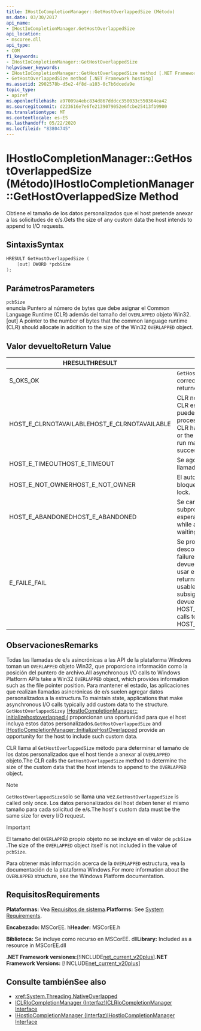 ```yaml
---
title: IHostIoCompletionManager::GetHostOverlappedSize (Método)
ms.date: 03/30/2017
api_name:
- IHostIoCompletionManager.GetHostOverlappedSize
api_location:
- mscoree.dll
api_type:
- COM
f1_keywords:
- IHostIoCompletionManager::GetHostOverlappedSize
helpviewer_keywords:
- IHostIoCompletionManager::GetHostOverlappedSize method [.NET Framework hosting]
- GetHostOverlappedSize method [.NET Framework hosting]
ms.assetid: 2902578b-d5e2-4f8d-a103-0c7b6dceda9e
topic_type:
- apiref
ms.openlocfilehash: a97009a4ebc834d867dddcc350033c550364ea42
ms.sourcegitcommit: d223616e7e6fe2139079052e6fcbe25413fb9900
ms.translationtype: MT
ms.contentlocale: es-ES
ms.lasthandoff: 05/22/2020
ms.locfileid: "83804745"
---
```

# <a name="ihostiocompletionmanagergethostoverlappedsize-method"></a><span data-ttu-id="6fba1-102">IHostIoCompletionManager::GetHostOverlappedSize (Método)</span><span class="sxs-lookup"><span data-stu-id="6fba1-102">IHostIoCompletionManager::GetHostOverlappedSize Method</span></span>
<span data-ttu-id="6fba1-103">Obtiene el tamaño de los datos personalizados que el host pretende anexar a las solicitudes de e/s.</span><span class="sxs-lookup"><span data-stu-id="6fba1-103">Gets the size of any custom data the host intends to append to I/O requests.</span></span>  
  
## <a name="syntax"></a><span data-ttu-id="6fba1-104">Sintaxis</span><span class="sxs-lookup"><span data-stu-id="6fba1-104">Syntax</span></span>  
  
```cpp  
HRESULT GetHostOverlappedSize (  
    [out] DWORD *pcbSize  
);  
```  
  
## <a name="parameters"></a><span data-ttu-id="6fba1-105">Parámetros</span><span class="sxs-lookup"><span data-stu-id="6fba1-105">Parameters</span></span>  
 `pcbSize`  
 <span data-ttu-id="6fba1-106">enuncia Puntero al número de bytes que debe asignar el Common Language Runtime (CLR) además del tamaño del `OVERLAPPED` objeto Win32.</span><span class="sxs-lookup"><span data-stu-id="6fba1-106">[out] A pointer to the number of bytes that the common language runtime (CLR) should allocate in addition to the size of the Win32 `OVERLAPPED` object.</span></span>  
  
## <a name="return-value"></a><span data-ttu-id="6fba1-107">Valor devuelto</span><span class="sxs-lookup"><span data-stu-id="6fba1-107">Return Value</span></span>  
  
|<span data-ttu-id="6fba1-108">HRESULT</span><span class="sxs-lookup"><span data-stu-id="6fba1-108">HRESULT</span></span>|<span data-ttu-id="6fba1-109">Descripción</span><span class="sxs-lookup"><span data-stu-id="6fba1-109">Description</span></span>|  
|-------------|-----------------|  
|<span data-ttu-id="6fba1-110">S_OK</span><span class="sxs-lookup"><span data-stu-id="6fba1-110">S_OK</span></span>|<span data-ttu-id="6fba1-111">`GetHostOverlappedSize`se devolvió correctamente.</span><span class="sxs-lookup"><span data-stu-id="6fba1-111">`GetHostOverlappedSize` returned successfully.</span></span>|  
|<span data-ttu-id="6fba1-112">HOST_E_CLRNOTAVAILABLE</span><span class="sxs-lookup"><span data-stu-id="6fba1-112">HOST_E_CLRNOTAVAILABLE</span></span>|<span data-ttu-id="6fba1-113">CLR no se ha cargado en un proceso o CLR está en un estado en el que no puede ejecutar código administrado ni procesar la llamada correctamente.</span><span class="sxs-lookup"><span data-stu-id="6fba1-113">The CLR has not been loaded into a process, or the CLR is in a state in which it cannot run managed code or process the call successfully.</span></span>|  
|<span data-ttu-id="6fba1-114">HOST_E_TIMEOUT</span><span class="sxs-lookup"><span data-stu-id="6fba1-114">HOST_E_TIMEOUT</span></span>|<span data-ttu-id="6fba1-115">Se agotó el tiempo de espera de la llamada.</span><span class="sxs-lookup"><span data-stu-id="6fba1-115">The call timed out.</span></span>|  
|<span data-ttu-id="6fba1-116">HOST_E_NOT_OWNER</span><span class="sxs-lookup"><span data-stu-id="6fba1-116">HOST_E_NOT_OWNER</span></span>|<span data-ttu-id="6fba1-117">El autor de la llamada no posee el bloqueo.</span><span class="sxs-lookup"><span data-stu-id="6fba1-117">The caller does not own the lock.</span></span>|  
|<span data-ttu-id="6fba1-118">HOST_E_ABANDONED</span><span class="sxs-lookup"><span data-stu-id="6fba1-118">HOST_E_ABANDONED</span></span>|<span data-ttu-id="6fba1-119">Se canceló un evento mientras un subproceso o fibra bloqueados estaba esperando en él.</span><span class="sxs-lookup"><span data-stu-id="6fba1-119">An event was canceled while a blocked thread or fiber was waiting on it.</span></span>|  
|<span data-ttu-id="6fba1-120">E_FAIL</span><span class="sxs-lookup"><span data-stu-id="6fba1-120">E_FAIL</span></span>|<span data-ttu-id="6fba1-121">Se produjo un error grave desconocido.</span><span class="sxs-lookup"><span data-stu-id="6fba1-121">An unknown catastrophic failure occurred.</span></span> <span data-ttu-id="6fba1-122">Cuando un método devuelve E_FAIL, CLR ya no se puede usar en el proceso.</span><span class="sxs-lookup"><span data-stu-id="6fba1-122">When a method returns E_FAIL, the CLR is no longer usable within the process.</span></span> <span data-ttu-id="6fba1-123">Las llamadas subsiguientes a métodos de hospedaje devuelven HOST_E_CLRNOTAVAILABLE.</span><span class="sxs-lookup"><span data-stu-id="6fba1-123">Subsequent calls to hosting methods return HOST_E_CLRNOTAVAILABLE.</span></span>|  
  
## <a name="remarks"></a><span data-ttu-id="6fba1-124">Observaciones</span><span class="sxs-lookup"><span data-stu-id="6fba1-124">Remarks</span></span>  
 <span data-ttu-id="6fba1-125">Todas las llamadas de e/s asincrónicas a las API de la plataforma Windows toman un `OVERLAPPED` objeto Win32, que proporciona información como la posición del puntero de archivo.</span><span class="sxs-lookup"><span data-stu-id="6fba1-125">All asynchronous I/O calls to Windows Platform APIs take a Win32 `OVERLAPPED` object, which provides information such as the file pointer position.</span></span> <span data-ttu-id="6fba1-126">Para mantener el estado, las aplicaciones que realizan llamadas asincrónicas de e/s suelen agregar datos personalizados a la estructura.</span><span class="sxs-lookup"><span data-stu-id="6fba1-126">To maintain state, applications that make asynchronous I/O calls typically add custom data to the structure.</span></span> <span data-ttu-id="6fba1-127">`GetHostOverlappedSize`y [IHostIoCompletionManager:: initializehostoverlapped (](ihostiocompletionmanager-initializehostoverlapped-method.md) proporcionan una oportunidad para que el host incluya estos datos personalizados.</span><span class="sxs-lookup"><span data-stu-id="6fba1-127">`GetHostOverlappedSize` and [IHostIoCompletionManager::InitializeHostOverlapped](ihostiocompletionmanager-initializehostoverlapped-method.md) provide an opportunity for the host to include such custom data.</span></span>  
  
 <span data-ttu-id="6fba1-128">CLR llama al `GetHostOverlappedSize` método para determinar el tamaño de los datos personalizados que el host tiende a anexar al `OVERLAPPED` objeto.</span><span class="sxs-lookup"><span data-stu-id="6fba1-128">The CLR calls the `GetHostOverlappedSize` method to determine the size of the custom data that the host intends to append to the `OVERLAPPED` object.</span></span>  
  
> [!NOTE]
> <span data-ttu-id="6fba1-129">`GetHostOverlappedSize`solo se llama una vez.</span><span class="sxs-lookup"><span data-stu-id="6fba1-129">`GetHostOverlappedSize` is called only once.</span></span> <span data-ttu-id="6fba1-130">Los datos personalizados del host deben tener el mismo tamaño para cada solicitud de e/s.</span><span class="sxs-lookup"><span data-stu-id="6fba1-130">The host's custom data must be the same size for every I/O request.</span></span>  
  
> [!IMPORTANT]
> <span data-ttu-id="6fba1-131">El tamaño del `OVERLAPPED` propio objeto no se incluye en el valor de `pcbSize` .</span><span class="sxs-lookup"><span data-stu-id="6fba1-131">The size of the `OVERLAPPED` object itself is not included in the value of `pcbSize`.</span></span>  
  
 <span data-ttu-id="6fba1-132">Para obtener más información acerca de la `OVERLAPPED` estructura, vea la documentación de la plataforma Windows.</span><span class="sxs-lookup"><span data-stu-id="6fba1-132">For more information about the `OVERLAPPED` structure, see the Windows Platform documentation.</span></span>  
  
## <a name="requirements"></a><span data-ttu-id="6fba1-133">Requisitos</span><span class="sxs-lookup"><span data-stu-id="6fba1-133">Requirements</span></span>  
 <span data-ttu-id="6fba1-134">**Plataformas:** Vea [Requisitos de sistema](../../get-started/system-requirements.md).</span><span class="sxs-lookup"><span data-stu-id="6fba1-134">**Platforms:** See [System Requirements](../../get-started/system-requirements.md).</span></span>  
  
 <span data-ttu-id="6fba1-135">**Encabezado:** MSCorEE. h</span><span class="sxs-lookup"><span data-stu-id="6fba1-135">**Header:** MSCorEE.h</span></span>  
  
 <span data-ttu-id="6fba1-136">**Biblioteca:** Se incluye como recurso en MSCorEE. dll</span><span class="sxs-lookup"><span data-stu-id="6fba1-136">**Library:** Included as a resource in MSCorEE.dll</span></span>  
  
 <span data-ttu-id="6fba1-137">**.NET Framework versiones:**[!INCLUDE[net_current_v20plus](../../../../includes/net-current-v20plus-md.md)]</span><span class="sxs-lookup"><span data-stu-id="6fba1-137">**.NET Framework Versions:** [!INCLUDE[net_current_v20plus](../../../../includes/net-current-v20plus-md.md)]</span></span>  
  
## <a name="see-also"></a><span data-ttu-id="6fba1-138">Consulte también</span><span class="sxs-lookup"><span data-stu-id="6fba1-138">See also</span></span>

- <xref:System.Threading.NativeOverlapped>
- [<span data-ttu-id="6fba1-139">ICLRIoCompletionManager (Interfaz)</span><span class="sxs-lookup"><span data-stu-id="6fba1-139">ICLRIoCompletionManager Interface</span></span>](iclriocompletionmanager-interface.md)
- [<span data-ttu-id="6fba1-140">IHostIoCompletionManager (Interfaz)</span><span class="sxs-lookup"><span data-stu-id="6fba1-140">IHostIoCompletionManager Interface</span></span>](ihostiocompletionmanager-interface.md)
